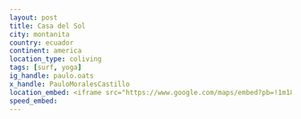 ```yaml
---
layout: post
title: Casa del Sol
city: montanita
country: ecuador
continent: america
location_type: coliving
tags: [surf, yoga]
ig_handle: paulo.oats
x_handle: PauloMoralesCastillo
location_embed: <iframe src="https://www.google.com/maps/embed?pb=!1m18!1m12!1m3!1d3987.8062301117775!2d-80.75921762416938!3d-1.819713636443556!2m3!1f0!2f0!3f0!3m2!1i1024!2i768!4f13.1!3m3!1m2!1s0x902dd4c2c5555555%3A0x1a935ccef8e76a1b!2sCasa%20del%20Sol%20-%20Eat.Sleep.Yoga.Surf!5e0!3m2!1sen!2sde!4v1696570682978!5m2!1sen!2sde" width="600" height="450" style="border:0;" allowfullscreen="" loading="lazy" referrerpolicy="no-referrer-when-downgrade"></iframe>   
speed_embed: 
---
```

